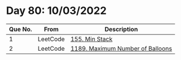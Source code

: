 # Day 80: 10/03/2022

| Que No. | From | Description |
| --- | --- | --- |
| 1 | LeetCode | [155. Min Stack](https://leetcode.com/problems/min-stack/) |
| 2 | LeetCode | [1189. Maximum Number of Balloons](https://leetcode.com/problems/maximum-number-of-balloons/) |
